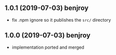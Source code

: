 ## 1.0.1 (2019-07-03) benjroy

- fix .npm ignore so it publishes the `src/` directory

## 1.0.0 (2019-07-03) benjroy

- implementation ported and merged
